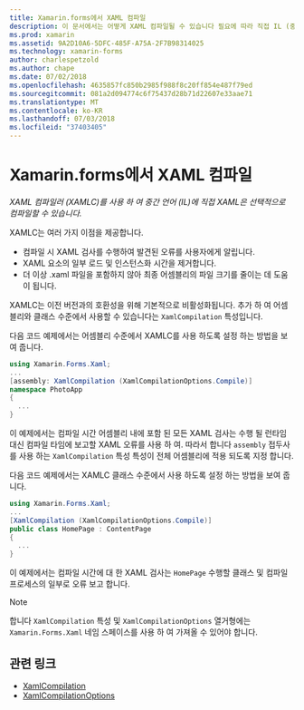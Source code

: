 ```yaml
---
title: Xamarin.forms에서 XAML 컴파일
description: 이 문서에서는 어떻게 XAML 컴파일될 수 있습니다 필요에 따라 직접 IL (중간 언어) Xamarin.Forms XAML 컴파일러 (XAMLC)를 사용 하 여 설명 합니다.
ms.prod: xamarin
ms.assetid: 9A2D10A6-5DFC-485F-A75A-2F7B98314025
ms.technology: xamarin-forms
author: charlespetzold
ms.author: chape
ms.date: 07/02/2018
ms.openlocfilehash: 4635857fc850b2985f988f8c20ff854e487f79ed
ms.sourcegitcommit: 081a2d094774c6f75437d28b71d22607e33aae71
ms.translationtype: MT
ms.contentlocale: ko-KR
ms.lasthandoff: 07/03/2018
ms.locfileid: "37403405"
---
```

# <a name="xaml-compilation-in-xamarinforms"></a>Xamarin.forms에서 XAML 컴파일

_XAML 컴파일러 (XAMLC)를 사용 하 여 중간 언어 (IL)에 직접 XAML은 선택적으로 컴파일할 수 있습니다._

XAMLC는 여러 가지 이점을 제공합니다.

- 컴파일 시 XAML 검사를 수행하여 발견된 오류를 사용자에게 알립니다.
- XAML 요소의 일부 로드 및 인스턴스화 시간을 제거합니다.
- 더 이상 .xaml 파일을 포함하지 않아 최종 어셈블리의 파일 크기를 줄이는 데 도움이 됩니다.

XAMLC는 이전 버전과의 호환성을 위해 기본적으로 비활성화됩니다. 추가 하 여 어셈블리와 클래스 수준에서 사용할 수 있습니다는 `XamlCompilation` 특성입니다.

다음 코드 예제에서는 어셈블리 수준에서 XAMLC를 사용 하도록 설정 하는 방법을 보여 줍니다.

```csharp
using Xamarin.Forms.Xaml;
...
[assembly: XamlCompilation (XamlCompilationOptions.Compile)]
namespace PhotoApp
{
  ...
}
```

이 예제에서는 컴파일 시간 어셈블리 내에 포함 된 모든 XAML 검사는 수행 될 런타임 대신 컴파일 타임에 보고할 XAML 오류를 사용 하 여. 따라서 합니다 `assembly` 접두사를 사용 하는 `XamlCompilation` 특성 특성이 전체 어셈블리에 적용 되도록 지정 합니다.

다음 코드 예제에서는 XAMLC 클래스 수준에서 사용 하도록 설정 하는 방법을 보여 줍니다.

```csharp
using Xamarin.Forms.Xaml;
...
[XamlCompilation (XamlCompilationOptions.Compile)]
public class HomePage : ContentPage
{
  ...
}
```

이 예제에서는 컴파일 시간에 대 한 XAML 검사는 `HomePage` 수행할 클래스 및 컴파일 프로세스의 일부로 오류 보고 합니다.

> [!NOTE]
> 합니다 `XamlCompilation` 특성 및 `XamlCompilationOptions` 열거형에는 `Xamarin.Forms.Xaml` 네임 스페이스를 사용 하 여 가져올 수 있어야 합니다.


## <a name="related-links"></a>관련 링크

- [XamlCompilation](https://developer.xamarin.com/api/type/Xamarin.Forms.Xaml.XamlCompilationAttribute/)
- [XamlCompilationOptions](https://developer.xamarin.com/api/type/Xamarin.Forms.Xaml.XamlCompilationOptions/)
